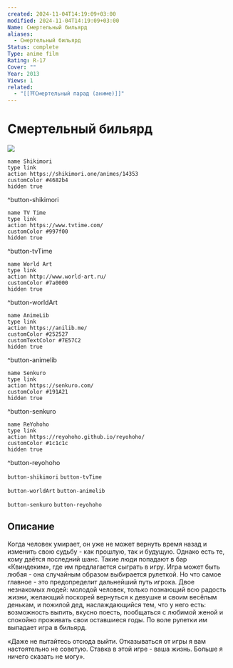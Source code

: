 ```yaml
---
created: 2024-11-04T14:19:09+03:00
modified: 2024-11-04T14:19:09+03:00
Name: Смертельный бильярд
aliases:
  - Смертельный бильярд
Status: complete
Type: anime film
Rating: R-17
Cover: ""
Year: 2013
Views: 1
related:
  - "[[⛩️Смертельный парад (аниме)]]"
---
```


# Смертельный бильярд

![](https://nyaa.shikimori.one/uploads/poster/animes/14353/0edaf67e94712e875b2d0ac5119b8edd.jpeg)

```button
name Shikimori
type link
action https://shikimori.one/animes/14353
customColor #4682b4
hidden true
```
^button-shikimori

```button
name TV Time
type link
action https://www.tvtime.com/
customColor #997f00
hidden true
```
^button-tvTime

```button
name World Art
type link
action http://www.world-art.ru/
customColor #7a0000
hidden true
```
^button-worldArt

```button
name AnimeLib
type link
action https://anilib.me/
customColor #252527
customTextColor #7E57C2
hidden true
```
^button-animelib

```button
name Senkuro
type link
action https://senkuro.com/
customColor #191A21
hidden true
```
^button-senkuro

```button
name ReYohoho
type link
action https://reyohoho.github.io/reyohoho/
customColor #1c1c1c
hidden true
```
^button-reyohoho

`button-shikimori` `button-tvTime`

`button-worldArt` `button-animelib`

`button-senkuro` `button-reyohoho`

## Описание

Когда человек умирает, он уже не может вернуть время назад и изменить свою судьбу - как прошлую, так и будущую. Однако есть те, кому даётся последний шанс. Такие люди попадают в бар «Квиндеким», где им предлагается сыграть в игру. Игра может быть любая - она случайным образом выбирается рулеткой. Но что самое главное - это предопределит дальнейший путь игрока. Двое незнакомых людей: молодой человек, только познающий всю радость жизни, желающий поскорей вернуться к девушке и своим весёлым денькам, и пожилой дед, наслаждающийся тем, что у него есть: возможность выпить, вкусно поесть, пообщаться с любимой женой и спокойно проживать свои оставшиеся годы. По воле рулетки им выпадает игра в бильярд.

«Даже не пытайтесь отсюда выйти. Отказываться от игры я вам настоятельно не советую. Ставка в этой игре - ваша жизнь. Больше я ничего сказать не могу».

